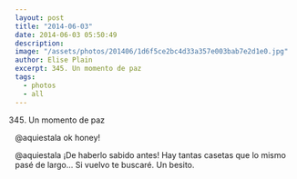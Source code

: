 ```yaml
---
layout: post
title: "2014-06-03"
date: 2014-06-03 05:50:49
description: 
image: "/assets/photos/201406/1d6f5ce2bc4d33a357e003bab7e2d1e0.jpg"
author: Elise Plain
excerpt: 345. Un momento de paz
tags: 
  - photos
  - all
---
```


345. Un momento de paz
<p></p>
<p>@aquiestala ok honey!</p><p>@aquiestala ¡De haberlo sabido antes! Hay tantas casetas que lo mismo pasé de largo... Si vuelvo te buscaré. Un besito.</p>